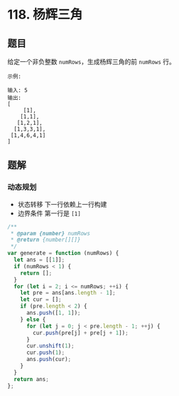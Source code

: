 # 118. 杨辉三角

## 题目

给定一个非负整数 `numRows`，生成杨辉三角的前 `numRows` 行。

```auto
示例:

输入: 5
输出:
[
     [1],
    [1,1],
   [1,2,1],
  [1,3,3,1],
 [1,4,6,4,1]
]
```

## 题解

### 动态规划

- 状态转移 下一行依赖上一行构建
- 边界条件 第一行是 `[1]`

```JavaScript
/**
 * @param {number} numRows
 * @return {number[][]}
 */
var generate = function (numRows) {
  let ans = [[1]];
  if (numRows < 1) {
    return [];
  }
  for (let i = 2; i <= numRows; ++i) {
    let pre = ans[ans.length - 1];
    let cur = [];
    if (pre.length < 2) {
      ans.push([1, 1]);
    } else {
      for (let j = 0; j < pre.length - 1; ++j) {
        cur.push(pre[j] + pre[j + 1]);
      }
      cur.unshift(1);
      cur.push(1);
      ans.push(cur);
    }
  }
  return ans;
};

```

